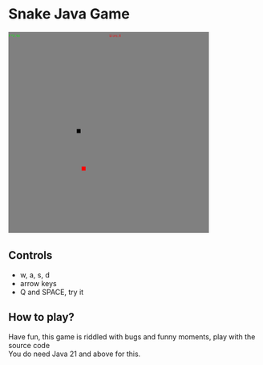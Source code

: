 # Snake Java Game

<img src="src/main/screenshots/img.png" alt="drawing" width="400" height="400"/>

## Controls
- w, a, s, d
- arrow keys
- Q and SPACE, try it
## How to play?
Have fun, this game is riddled with bugs and funny moments, play with the source code
<br>
You do need Java 21 and above for this.